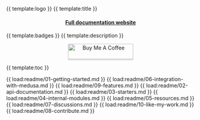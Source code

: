 {{ template:logo }}
{{ template:title }}

<h4 align="center">
    <a href="https://adrien2p.github.io/medusa-extender/#/" alt="Full documentation">Full documentation website</a>
</h4>

{{ template:badges }}
{{ template:description }}

<p align="center">
    <a href="https://www.buymeacoffee.com/adriendeperetti" target="_blank"><img src="https://www.buymeacoffee.com/assets/img/custom_images/orange_img.png" alt="Buy Me A Coffee" style="height: 41px !important;width: 174px !important;box-shadow: 0px 3px 2px 0px rgba(190, 190, 190, 0.5) !important;-webkit-box-shadow: 0px 3px 2px 0px rgba(190, 190, 190, 0.5) !important;" ></a>
</p>

{{ template:toc }}

{{ load:readme/01-getting-started.md }}
{{ load:readme/06-integration-with-medusa.md }}
{{ load:readme/09-features.md }}
{{ load:readme/02-api-documentation.md }}
{{ load:readme/03-starters.md }}
{{ load:readme/04-internal-modules.md }}
{{ load:readme/05-resources.md }}
{{ load:readme/07-discussions.md }}
{{ load:readme/10-like-my-work.md }}
{{ load:readme/08-contribute.md }}
